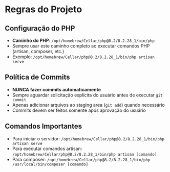 # Regras do Projeto

## Configuração do PHP

- **Caminho do PHP**: `/opt/homebrew/Cellar/php@8.2/8.2.28_1/bin/php`
- Sempre usar este caminho completo ao executar comandos PHP (artisan, composer, etc.)
- Exemplo: `/opt/homebrew/Cellar/php@8.2/8.2.28_1/bin/php artisan serve`

## Política de Commits

- **NUNCA fazer commits automaticamente**
- Sempre aguardar solicitação explícita do usuário antes de executar `git commit`
- Apenas adicionar arquivos ao staging area (`git add`) quando necessário
- Commits devem ser feitos somente após aprovação do usuário

## Comandos Importantes

- Para iniciar o servidor: `/opt/homebrew/Cellar/php@8.2/8.2.28_1/bin/php artisan serve`
- Para executar comandos artisan: `/opt/homebrew/Cellar/php@8.2/8.2.28_1/bin/php artisan [comando]`
- Para composer: `/opt/homebrew/Cellar/php@8.2/8.2.28_1/bin/php /usr/local/bin/composer [comando]`